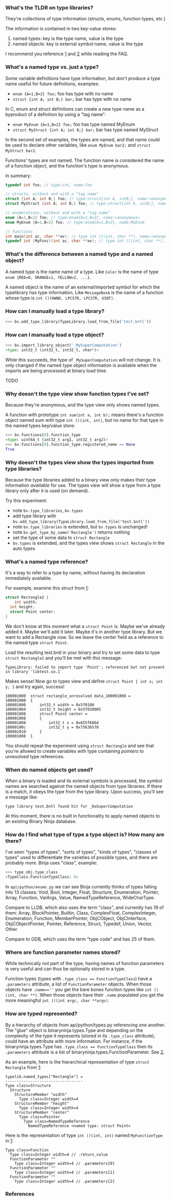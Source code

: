### What's the TLDR on type libraries?

They're collections of type information (structs, enums, function types, etc.)

The information is contained in two key-value stores:

1. named types: key is the type name, value is the type
2. named objects: key is external symbol name, value is the type

I recommend you reference [1][1] and [2][2] while reading the FAQ.

### What's a named type vs. just a type?

Some variable definitions have type information, but don't produce a type name useful for future definitions, examples:

* `enum {A=1,B=2} foo;` foo has type with no name
* `struct {int A; int B;} bar;` bar has type with no name

In C, enum and struct definitions can create a new type name as a byproduct of a definition by using a "tag name":

* `enum MyEnum {A=1,B=2} foo;` foo has type named MyEnum
* `struct MyStruct {int A; int B;} bar;` bar has type named MyStruct

In the second set of examples, the types are named, and that name could be used to declare other variables, like `enum MyEnum bar2;` and `struct MyStruct bar2`.

Functions' types are not named. The function name is considered the name of a function _object_, and the function's type is anonymous.

In summary:

```C
typedef int foo; // type:int, name:foo

// structs, without and with a "tag name"
struct {int A; int B;} foo; // type:struct{int A, intB;}, name:<anonymous>
struct MyStruct {int A; int B;} foo; // type:struct{int A, intB;}, name:MyStruct

// enumerations, without and with a "tag name"
enum {A=1,B=2} foo; // type:enum{A=1,B=2}, name:<anonymous>
enum MyEnum {A=1,B=2} foo; // type:enum{A=1,B=2}, name:MyEnum

// functions
int main(int ac, char **av); // type int ()(int, char **), name:<anonymous>
typedef int (MyFunc)(int ac, char **av); // type int ()(int, char **), name:MyFunc
```

### What's the difference between a named type and a named object?

A named type is the name name of a type. Like `Color` is the name of type `enum {RED=0, ORANGE=1, YELLOW=2, ...}`.

A named object is the name of an external/imported symbol for which the typelibrary has type information. Like `MessageBoxA` is the name of a function whose type is `int ()(HWND, LPCSTR, LPCSTR, UINT)`.

### How can I manually load a type library?

```python
>>> bv.add_type_library(TypeLibrary.load_from_file('test.bntl'))
```

### How can I manually load a type object?

```python
>>> bv.import_library_object('_MySuperComputation')
<type: int32_t (int32_t, int32_t, char*)>
```

While this succeeds, the type of `_MySuperComputation` will not change. It is only changed if the named type object information is available when the imports are being processed at binary load time.

TODO

### Why doesn't the type view show function types I've set?

Because they're anonymous, and the type view only shows named types.

A function with prototype `int sum(int a, int b);` means there's a function object named sum with type `int ()(int, int)`, but no name for that type in the named types key/value store:

```python
>>> bv.functions[0].function_type
<type: uint64_t (int32_t arg1, int32_t arg2)>
>>> bv.functions[0].function_type.registered_name == None
True
```

### Why doesn't the types view show the types imported from type libraries?

Because the type libraries added to a binary view only makes their type information _available_ for use. The types view will show a type from a type library only after it is used (on demand).

Try this experiment:

* note `bv.type_libraries`, `bv.types`
* add type library with `bv.add_type_library(TypeLibrary.load_from_file('test.bntl'))`
* note `bv.type_libraries` is extended, but `bv.types` is unchanged!
* note `bv.get_type_by_name('Rectangle')` returns nothing
* set the type of some data to `struct Rectangle`
* `bv.types` is extended, and the types view shows `struct Rectangle` in the auto types

### What's a named type reference?

It's a way to refer to a type by name, without having its declaration immediately available.

For example, examine this struct from [1][1]:

```C
struct Rectangle2 {
	int width;
  int height;
  struct Point center;
}
```

We don't know at this moment what a `struct Point` is. Maybe we've already added it. Maybe we'll add it later. Maybe it's in another type library. But we want to add a Rectangle now. So we leave the center field as a reference to the named type `struct Point`.

Load the resulting test.bntl in your binary and try to set some data to type `struct Rectangle2` and you'll be met with this message:

```
TypeLibrary: failed to import type 'Point'; referenced but not present in library 'libtest.so.1`
```

Makes sense! Now go to types view and define `struct Point { int x; int y; }` and try again, success!

```
100001000  struct rectangle_unresolved data_100001000 = 
100001000  {
100001000      int32_t width = 0x5f0100
100001004      int32_t height = 0x5f030005
100001008      struct Point center = 
100001008      {
100001008          int32_t x = 0x655f686d
10000100c          int32_t y = 0x75636578
100001010      }
100001008  }
```

You should repeat the experiment using `struct Rectangle` and see that you're allowed to create variables with type containing _pointers_ to unresolved type references.

### When do named objects get used?

When a binary is loaded and its external symbols is processed, the symbol names are searched against the named objects from type libraries. If there is a match, it obeys the type from the type library. Upon success, you'll see a message like:

`type library test.bntl found hit for _DoSuperComputation`

At this moment, there is no built in functionality to apply named objects to an existing Binary Ninja database.

### How do I find what type of type a type object is? How many are there?

I've seen "types of types", "sorts of types", "kinds of types", "classes of types" used to differentiate the varieties of possible types, and there are probably more. Binja uses "class", example:

```python
>>> type_obj.type_class
<TypeClass.FunctionTypeClass: 8>
```

In `api/python/enums.py` we can see Binja currently thinks of types falling into 13 classes: Void, Bool, Integer, Float, Structure, Enumeration, Pointer, Array, Function, VarArgs, Value, NamedTypeReference, WideCharType.

Compare to LLDB, which also uses the term "class", and currently has 19 of them: Array, BlockPointer, Builtin, Class, ComplexFloat, ComplexInteger, Enumeration, Function, MemberPointer, ObjCObject, ObjCInterface, ObjCObjectPointer, Pointer, Reference, Struct, Typedef, Union, Vector, Other.

Compare to GDB, which uses the term "type code" and has 25 of them.

### Where are function parameter names stored?

While technically not part of the type, having names of function parameters is very useful and can thus be optionally stored in a type.

Function types (types with `.type_class == FunctionTypeClass`) have a `.parameters` attribute, a list of `FunctionParameter` objects. When those objects have `.name==''` you get the bare bones function types like  `int ()(int, char **)`. When those objects have their `.name` populated you get the more meaningful `int ()(int argc, char **argv)`.

### How are typed represented?

By a hierarchy of objects from api/python/types.py referencing one another. The "glue" object is binaryninja.types.Type and depending on the complexity of the type it represents (stored in its `.type_class` attribute), could have an attribute with more information. For instance, if the binaryninja.types.Type has `.type_class == FunctionTypeClass` then its `.parameters` attribute is a list of binaryninja.types.FunctionParameter. See [2][2].

As an example, here is the hierarchical representation of type `struct Rectangle` from [1][1]:

```
typelib.named_types["Rectangle"] =
----------------------------------
Type class=Structure
  Structure
    StructureMember "width"
      Type class=Integer width=4
    StructureMember "height"
      Type class=Integer width=4
    StructureMember "center"
      Type class=Pointer
        Type class=NamedTypeReference
          NamedTypeReference <named type: struct Point>
```

Here is the representation of type `int ()(int, int)` named `MyFunctionType` in [1][1]:

```
Type class=Function
  Type class=Integer width=4 // .return_value
  FunctionParameter ""
    Type class=Integer width=4 // .parameters[0]
  FunctionParameter ""
    Type class=Integer width=4 // .parameters[1]
  FunctionParameter ""
    Type class=Integer width=4 // .parameters[2]
```



### References

[1]: https://github.com/Vector35/binaryninja-api/blob/dev/python/examples/typelib_create.py "typelib_create.py"
[2]: https://github.com/Vector35/binaryninja-api/blob/dev/python/examples/typelib_dump.py "typelib_dump.py"

